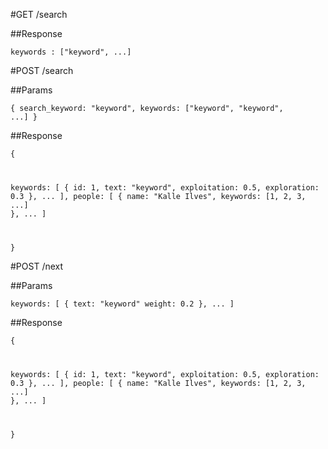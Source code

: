 #GET /search


##Response

<code>keywords : ["keyword", ...]</code>


#POST /search 

##Params

<code>{ search_keyword: "keyword", keywords: ["keyword", "keyword", ...] }</code>


##Response

<code>{

keywords: [
	{
		id: 1,
		text: "keyword",
		exploitation: 0.5,
		exploration: 0.3
	},
	...
	],
people: [
{
	name: "Kalle Ilves",
	keywords: [1, 2, 3, ...]
},
...
]

}</code>

#POST /next 

##Params

<code>keywords: [
	{
		text: "keyword"
		weight: 0.2
	},
	...
]</code>

##Response

<code>{

keywords: [
	{
		id: 1,
		text: "keyword",
		exploitation: 0.5,
		exploration: 0.3
	},
	...
	],
people: [
{
	name: "Kalle Ilves",
	keywords: [1, 2, 3, ...]
},
...
]

}</code>
